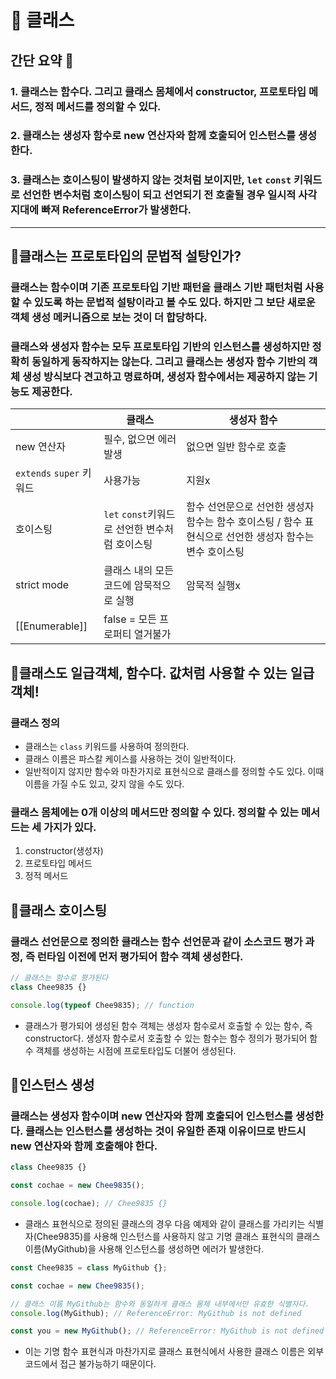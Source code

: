 # 🔖 클래스

## 간단 요약 📑

### 1. 클래스는 함수다. 그리고 클래스 몸체에서 constructor, 프로토타입 메서드, 정적 메서드를 정의할 수 있다.

### 2. 클래스는 생성자 함수로 new 연산자와 함께 호출되어 인스턴스를 생성한다.

### 3. 클래스는 호이스팅이 발생하지 않는 것처럼 보이지만, `let` `const` 키워드로 선언한 변수처럼 호이스팅이 되고 선언되기 전 호출될 경우 일시적 사각지대에 빠져 ReferenceError가 발생한다.

---

## 🍬클래스는 프로토타입의 문법적 설탕인가?

### 클래스는 함수이며 기존 프로토타입 기반 패턴을 클래스 기반 패턴처럼 사용할 수 있도록 하는 문법적 설탕이라고 볼 수도 있다. 하지만 그 보단 새로운 객체 생성 메커니즘으로 보는 것이 더 합당하다.

### 클래스와 생성자 함수는 모두 프로토타입 기반의 인스턴스를 생성하지만 정확히 동일하게 동작하지는 않는다. 그리고 클래스는 생성자 함수 기반의 객체 생성 방식보다 견고하고 명료하며, 생성자 함수에서는 제공하지 않는 기능도 제공한다.

|                          | 클래스                                         | 생성자 함수                                                                                             |
| ------------------------ | ---------------------------------------------- | ------------------------------------------------------------------------------------------------------- |
| new 연산자               | 필수, 없으면 에러 발생                         | 없으면 일반 함수로 호출                                                                                 |
| `extends` `super` 키워드 | 사용가능                                       | 지원x                                                                                                   |
| 호이스팅                 | `let` `const`키워드로 선언한 변수처럼 호이스팅 | 함수 선언문으로 선언한 생성자 함수는 함수 호이스팅 / 함수 표현식으로 선언한 생성자 함수는 변수 호이스팅 |
| strict mode              | 클래스 내의 모든 코드에 암묵적으로 실행        | 암묵적 실행x                                                                                            |
| [[Enumerable]]           | false = 모든 프로퍼티 열거불가                 |                                                                                                         |

## 🍬클래스도 일급객체, 함수다. 값처럼 사용할 수 있는 일급 객체!

### 클래스 정의

- 클래스는 `class` 키워드를 사용하여 정의한다.
- 클래스 이름은 파스칼 케이스를 사용하는 것이 일반적이다.
- 일반적이지 않지만 함수와 마찬가지로 표현식으로 클래스를 정의할 수도 있다. 이때 이름을 가질 수도 있고, 갖지 않을 수도 있다.

### 클래스 몸체에는 0개 이상의 메서드만 정의할 수 있다. 정의할 수 있는 메서드는 세 가지가 있다.

1. constructor(생성자)
2. 프로토타입 메서드
3. 정적 메서드

## 🍬클래스 호이스팅

### 클래스 선언문으로 정의한 클래스는 함수 선언문과 같이 소스코드 평가 과정, 즉 런타임 이전에 먼저 평가되어 함수 객체 생성한다.

```javascript
// 클래스는 함수로 평가된다
class Chee9835 {}

console.log(typeof Chee9835); // function
```

- 클래스가 평가되어 생성된 함수 객체는 생성자 함수로서 호출할 수 있는 함수, 즉 constructor다. 생성자 함수로서 호출할 수 있는 함수는 함수 정의가 평가되어 함수 객체를 생성하는 시점에 프로토타입도 더불어 생성된다.

## 🍬인스턴스 생성

### 클래스는 생성자 함수이며 new 연산자와 함께 호출되어 인스턴스를 생성한다. 클래스는 인스턴스를 생성하는 것이 유일한 존재 이유이므로 반드시 new 연산자와 함께 호출해야 한다.

```javascript
class Chee9835 {}

const cochae = new Chee9835();

console.log(cochae); // Chee9835 {}
```

- 클래스 표현식으로 정의된 클래스의 경우 다음 예제와 같이 클래스를 가리키는 식별자(Chee9835)를 사용해 인스턴스를 사용하지 않고 기명 클래스 표현식의 클래스 이름(MyGithub)을 사용해 인스턴스를 생성하면 에러가 발생한다.

```javascript
const Chee9835 = class MyGithub {};

const cochae = new Chee9835();

// 클래스 이름 MyGithub는 함수와 동일하게 클래스 몸체 내부에서만 유효한 식별자다.
console.log(MyGithub); // ReferenceError: MyGithub is not defined

const you = new MyGithub(); // ReferenceError: MyGithub is not defined
```

- 이는 기명 함수 표현식과 마찬가지로 클래스 표현식에서 사용한 클래스 이름은 외부 코드에서 접근 불가능하기 때문이다.
